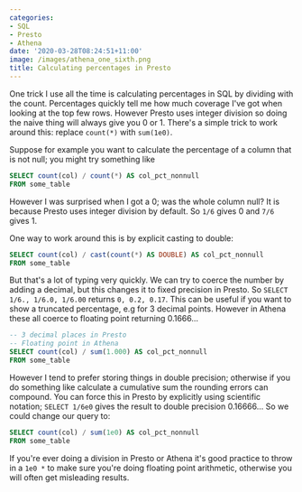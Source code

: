 ```yaml
---
categories:
- SQL
- Presto
- Athena
date: '2020-03-28T08:24:51+11:00'
image: /images/athena_one_sixth.png
title: Calculating percentages in Presto
---
```


One trick I use all the time is calculating percentages in SQL by dividing with the count.
Percentages quickly tell me how much coverage I've got when looking at the top few rows.
However Presto uses integer division so doing the naive thing will always give you 0 or 1.
There's a simple trick to work around this: replace `count(*)` with `sum(1e0)`.

Suppose for example you want to calculate the percentage of a column that is not null; you might try something like

```SQL
SELECT count(col) / count(*) AS col_pct_nonnull
FROM some_table
```

However I was surprised when I got a 0; was the whole column null?
It is because Presto uses integer division by default.
So `1/6` gives 0 and `7/6` gives 1.

One way to work around this is by explicit casting to double:

```SQL
SELECT count(col) / cast(count(*) AS DOUBLE) AS col_pct_nonnull
FROM some_table
```

But that's a lot of typing very quickly.
We can try to coerce the number by adding a decimal, but this changes it to fixed precision in Presto.
So `SELECT 1/6., 1/6.0, 1/6.00` returns `0, 0.2, 0.17`.
This can be useful if you want to show a truncated percentage, e.g for 3 decimal points.
However in Athena these all coerce to floating point returning 0.1666...

```SQL
-- 3 decimal places in Presto
-- Floating point in Athena
SELECT count(col) / sum(1.000) AS col_pct_nonnull
FROM some_table
```

However I tend to prefer storing things in double precision; otherwise if you do something like calculate a cumulative sum the rounding errors can compound.
You can force this in Presto by explicitly using scientific notation; `SELECT 1/6e0` gives the result to double precision 0.16666...
So we could change our query to:

```SQL
SELECT count(col) / sum(1e0) AS col_pct_nonnull
FROM some_table
```

If you're ever doing a division in Presto or Athena it's good practice to throw in a `1e0 *` to make sure you're doing floating point arithmetic, otherwise you will often get misleading results.